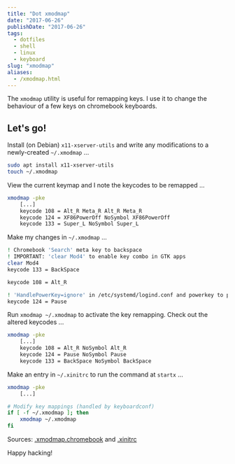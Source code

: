 ```yaml
---
title: "Dot xmodmap"
date: "2017-06-26"
publishDate: "2017-06-26"
tags:
  - dotfiles
  - shell
  - linux
  - keyboard
slug: "xmodmap"
aliases:
  - /xmodmap.html
---
```


The `xmodmap` utility is useful for remapping keys. I use it to change the behaviour of a few keys on chromebook keyboards.

## Let's go!

Install (on Debian) `x11-xserver-utils` and write any modifications to a newly-created `~/.xmodmap` ...

```bash
sudo apt install x11-xserver-utils
touch ~/.xmodmap
```

View the current keymap and I note the keycodes to be remapped ...

```bash
xmodmap -pke
    [...]
    keycode 108 = Alt_R Meta_R Alt_R Meta_R
    keycode 124 = XF86PowerOff NoSymbol XF86PowerOff
    keycode 133 = Super_L NoSymbol Super_L
```

Make my changes in `~/.xmodmap` ...

```bash
! Chromebook 'Search' meta key to backspace
! IMPORTANT: 'clear Mod4' to enable key combo in GTK apps
clear Mod4
keycode 133 = BackSpace

keycode 108 = Alt_R

! 'HandlePowerKey=ignore' in /etc/systemd/logind.conf and powerkey to pause
keycode 124 = Pause
```

Run `xmodmap ~/.xmodmap` to activate the key remapping. Check out the altered keycodes ... 

```bash
xmodmap -pke
    [...]
    keycode 108 = Alt_R NoSymbol Alt_R
    keycode 124 = Pause NoSymbol Pause
    keycode 133 = BackSpace NoSymbol BackSpace
```

Make an entry in `~/.xinitrc` to run the command at `startx` ...

```bash
xmodmap -pke
    [...]

# Modify key mappings (handled by keyboardconf)
if [ -f ~/.xmodmap ]; then
    xmodmap ~/.xmodmap
fi
```

Sources: [.xmodmap.chromebook](https://github.com/vonbrownie/dotfiles/blob/master/.xmodmap.chromebook) and [.xinitrc](https://github.com/vonbrownie/dotfiles/blob/master/.xinitrc)

Happy hacking!
